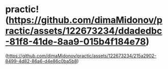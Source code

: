 # practic!(https://github.com/dimaMidonov/practic/assets/122673234/ddadedbc-81f8-41de-8aa9-015b4f184e78)
(https://github.com/dimaMidonov/practic/assets/122673234/215a2902-8499-4d82-86a6-d4e86c0ba5b8)
